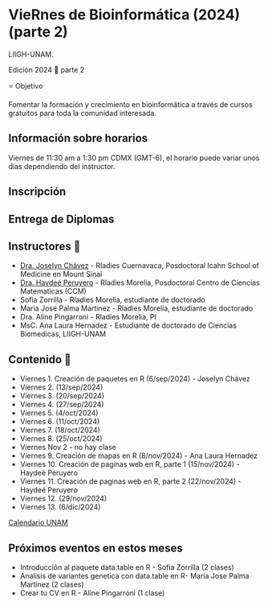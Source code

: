 # VieRnes de Bioinformática (2024) (parte 2)

LIIGH-UNAM.

Edición 2024 💜 parte 2

⭐ Objetivo

Fomentar la formación y crecimiento en bioinformática a través de cursos gratuitos para toda la comunidad interesada.

## Información sobre horarios
Viernes de 11:30 am a 1:30 pm CDMX (GMT-6), el horario puede variar unos dias dependiendo del instructor.


## Inscripción

## Entrega de Diplomas

## Instructores 👾

- [Dra. Joselyn Chávez](https://rladiesmx.netlify.app/author/joselyn-chavez/) - Rladies Cuernavaca, Posdoctoral Icahn School of Medicine en Mount Sinai
- [Dra. Haydeé Peruyero](https://haydeeperuyero.github.io/) - Rladies Morelia, Posdoctoral Centro de Ciencias Matematicas (CCM)
- Sofia Zorrilla - Rladies Morelia, estudiante de doctorado
- Maria Jose Palma Martinez - Rladies Morelia, estudiante de doctorado
- Dra. Aline Pingarroni - Rladies Morelia, PI
- MsC. Ana Laura Hernadez - Estudiante de doctorado de Ciencias Biomedicas, LIIGH-UNAM

## Contenido 📌

- Viernes 1. Creación de paquetes en R (6/sep/2024) - Joselyn Chávez
- Viernes 2. (13/sep/2024)
- Viernes 3. (20/sep/2024)
- Viernes 4. (27/sep/2024)
- Viernes 5. (4/oct/2024)
- Viernes 6. (11/oct/2024)
- Viernes 7. (18/oct/2024)
- Viernes 8. (25/oct/2024)
- Viernes Nov 2 - no hay clase
- Viernes 9. Creación de mapas en R (8/nov/2024) - Ana Laura Hernadez
- Viernes 10. Creación de paginas web en R, parte 1 (15/nov/2024) - Haydeé Peruyero
- Viernes 11. Creación de paginas web en R, parte 2 (22/nov/2024) - Haydeé Peruyero
- Viernes 12. (29/nov/2024)
- Viernes 13. (6/dic/2024)

[Calendario UNAM](https://www.dgae-siae.unam.mx/actividades/calendarios/2025-semestral.pdf)

## Próximos eventos en estos meses

- Introducción al paquete data.table en R - Sofia Zorrilla (2 clases)
- Analisis de variantes genetica con data.table en R- Maria Jose Palma Martinez (2 clases)
- Crear tu CV en R - Aline Pingarroni (1 clase)
